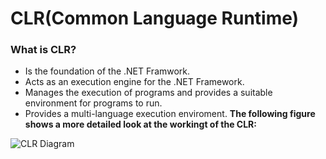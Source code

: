 # CLR(Common Language Runtime) 

### What is CLR?
- Is the foundation of the .NET Framwork.
- Acts as an execution engine for the .NET Framework.
- Manages the execution of programs and provides a suitable environment for programs to run.
- Provides a multi-language execution enviroment.
**The following figure shows a more detailed look at the workingt of the CLR:**

<img alt="CLR Diagram" class="" data-src="/UploadFile/9582c9/what-is-common-language-runtime-in-C-Sharp/Images/CLR.jpg" src="https://www.c-sharpcorner.com/UploadFile/9582c9/what-is-common-language-runtime-in-C-Sharp/Images/CLR.jpg">
